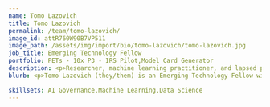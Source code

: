```yaml
---
name: Tomo Lazovich
title: Tomo Lazovich
permalink: /team/tomo-lazovich/
image_id: attR760W90B7VP511
image_path: /assets/img/import/bio/tomo-lazovich/tomo-lazovich.jpg
job_title: Emerging Technology Fellow
portfolio: PETs - 10x P3 - IRS Pilot,Model Card Generator
description: <p>Researcher, machine learning practitioner, and lapsed particle physicist focused on the societal impacts of AI and responsible AI development. Loves working at the intersection of technical implementations, policy, and social science. Experience working on machine learning at startups, big tech companies, government contractors, and academia. </p>
blurb: <p>Tomo Lazovich (they/them) is an Emerging Technology Fellow with xD at the Census Bureau. Prior to joining the Census Bureau, they were a senior machine learning researcher at Twitter, developing a suite of metrics to measure inequality in outcomes for the Machine Learning Ethics, Transparency, and Accountability (META) team. They were also a senior research scientist at the Institute for Experiential AI at Northeastern University, working on the responsible AI team. Tomo has a significant amount of experience as an interdisciplinary researcher and machine learning practitioner, with defined expertise in building technical solutions to complex problems from the ground up. They hold a PhD in Physics from Harvard University.</p>

skillsets: AI Governance,Machine Learning,Data Science
---
```

